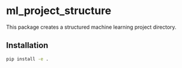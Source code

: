 # ml_project_structure

This package creates a structured machine learning project directory.

## Installation

```sh
pip install -e .
